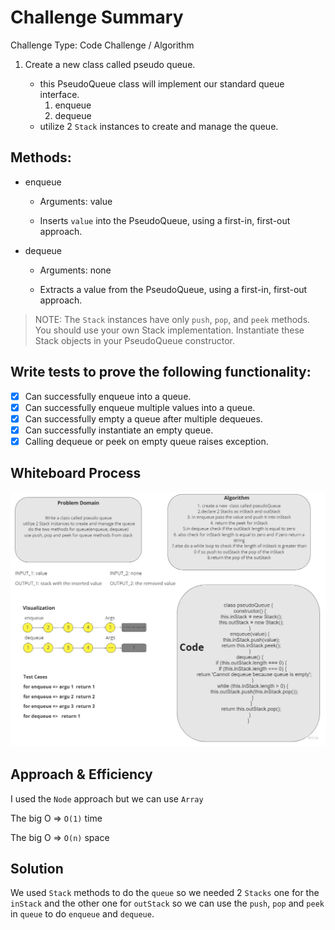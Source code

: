 # Challenge Summary

<!-- Description of the challenge -->

Challenge Type: Code Challenge / Algorithm

1. Create a new class called pseudo queue.

   - this PseudoQueue class will implement our standard queue interface.
     1. enqueue
     2. dequeue
   - utilize 2 `Stack` instances to create and manage the queue.

## Methods:

- enqueue

  - Arguments: value

  - Inserts `value` into the PseudoQueue, using a first-in, first-out approach.

- dequeue

  - Arguments: none

  - Extracts a value from the PseudoQueue, using a first-in, first-out approach.

> NOTE: The `Stack` instances have only `push`, `pop`, and `peek` methods. You should use your own Stack implementation. Instantiate these Stack objects in your PseudoQueue constructor.

## Write tests to prove the following functionality:

- [x] Can successfully enqueue into a queue.
- [x] Can successfully enqueue multiple values into a queue.
- [x] Can successfully empty a queue after multiple dequeues.
- [x] Can successfully instantiate an empty queue.
- [x] Calling dequeue or peek on empty queue raises exception.

## Whiteboard Process

<!-- Embedded whiteboard image -->

![queue](./asset/whiteboard%20for%20pseudo%20queue.jpg)

## Approach & Efficiency

<!-- What approach did you take? Why? What is the Big O space/time for this approach? -->

I used the `Node` approach but we can use `Array`

The big O => `O(1)` time

The big O => `O(n)` space

## Solution

<!-- Show how to run your code, and examples of it in action -->

We used `Stack` methods to do the `queue` so we needed 2 `Stacks` one for the `inStack` and the other one for `outStack` so we can use the `push`, `pop` and `peek` in `queue` to do `enqueue` and `dequeue`.
